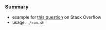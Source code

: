 
### Summary 

* example for [this question](https://stackoverflow.com/questions/65055591) on Stack Overflow
* usage: `./run.sh`
